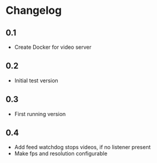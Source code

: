 # Changelog

## 0.1

- Create Docker for video server

## 0.2

- Initial test version

## 0.3

- First running version

## 0.4

- Add feed watchdog stops videos, if no listener present
- Make fps and resolution configurable
